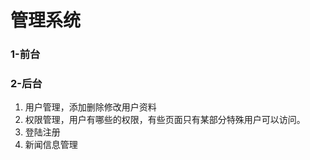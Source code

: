 # 管理系统

### 1-前台


### 2-后台

1. 用户管理，添加删除修改用户资料
2. 权限管理，用户有哪些的权限，有些页面只有某部分特殊用户可以访问。
3. 登陆注册
4. 新闻信息管理